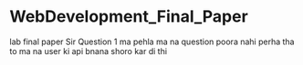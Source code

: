 # WebDevelopment_Final_Paper
 lab final paper
Sir Question 1 ma pehla ma na question poora nahi perha tha to ma na user ki api bnana shoro kar di thi
